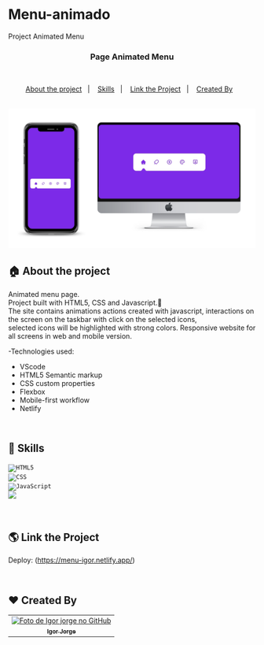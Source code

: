 # Menu-animado
Project Animated Menu  

<h3 align="center">
 Page Animated Menu 
</h3>

<br>

<p align="center">
  <a href="#house-about-the-project">About the project</a>&nbsp;&nbsp;&nbsp;|&nbsp;&nbsp;&nbsp;
  <a href="#rocket-Skills">Skills</a>&nbsp;&nbsp;&nbsp;|&nbsp;&nbsp;&nbsp;
  <a href="#earth_americas-Link-the-Project ">Link the Project</a>&nbsp;&nbsp;&nbsp;|&nbsp;&nbsp;&nbsp;
  <a href="#heart-Created-By">Created By</a>&nbsp;&nbsp;&nbsp;
</p>

<br>
<img alt="Layout" src="https://github.com/igor300x/Menu-animado/blob/master/desing/4.png?raw=true">
<br>


## :house: About the project

Animated menu page.<br>
Project built with HTML5, CSS and Javascript.🚀 <br>
The site contains animations actions created with javascript, interactions on the screen on the taskbar with click on the selected icons, <br> 
selected icons will be highlighted with strong colors.
Responsive website for all screens in web and mobile version.

-Technologies used:
- VScode
- HTML5 Semantic markup
- CSS custom properties
- Flexbox
- Mobile-first workflow
- Netlify
<br>

## :rocket: Skills 

<code><img height="32" src="https://img.shields.io/badge/HTML5-E34F26?style=for-the-badge&logo=html5&logoColor=white" alt="HTML5"/>
</code> <code><img height="32" src="https://img.shields.io/badge/CSS3-1572B6?style=for-the-badge&logo=css3&logoColor=white" alt="CSS"/>
</code> <code><img src="https://img.shields.io/badge/JavaScript-323330?style=for-the-badge&logo=javascript&logoColor=F7DF1E" alt="JavaScript"/></code>
<code> <img heigth="32" src="https://img.shields.io/badge/Netlify-00C7B7?style=for-the-badge&logo=netlify&logoColor=white"/> </code>

<br>

## :earth_americas: Link the Project 

Deploy: (https://menu-igor.netlify.app/)
<br>

<br>

## :heart: Created By
<table>
  <tr>
    <td align="center">
      <a href="https://www.linkedin.com/in/-igor-jorge-s-3a1205236/">
        <img src="https://i.imgur.com/XlBBoVs.png" width="100px;" alt="Foto de Igor jorge no GitHub"/><br>
        <sub>
          <b>Igor Jorge</b>
        </sub>
      </a>
    </td>
  </tr>
</table>
